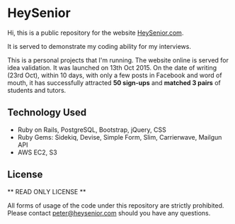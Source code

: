 # HeySenior

Hi, this is a public repository for the website [HeySenior.com](www.heysenior.com).

It is served to demonstrate my coding ability for my interviews.

This is a personal projects that I'm running. The website online is served for idea validation. It was launched on 13th Oct 2015. On the date of writing (23rd Oct), within 10 days, with only a few posts in Facebook and word of mouth, it has successfully attracted **50 sign-ups** and **matched 3 pairs** of students and tutors.

## Technology Used
* Ruby on Rails, PostgreSQL, Bootstrap, jQuery, CSS
* Ruby Gems: Sidekiq, Devise, Simple Form, Slim, Carrierwave, Mailgun API
* AWS EC2, S3

## License
** READ ONLY LICENSE **

All forms of usage of the code under this repository are strictly prohibited. Please contact [peter@heysenior.com](mailto:peter@heysenior.com) should you have any questions.
